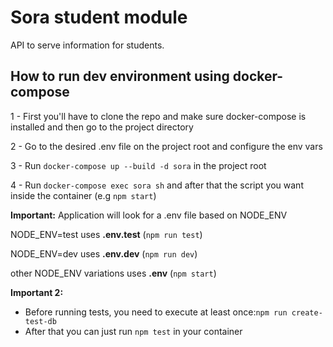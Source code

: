 
# Sora student module

API to serve information for students.


## How to run dev environment using docker-compose

1 - First you'll have to clone the repo and make sure docker-compose is installed and then go to the project directory

2 - Go to the desired .env file on the project root and configure the env vars

3 - Run `docker-compose up --build -d sora` in the project root

4 - Run `docker-compose exec sora sh` and after that the script you want inside the container (e.g `npm start`)

**Important:**
Application will look for a .env file based on NODE_ENV

NODE_ENV=test uses **.env.test** (`npm run test`)

NODE_ENV=dev uses **.env.dev** (`npm run dev`)

other NODE_ENV variations uses **.env** (`npm start`)

**Important 2:**
- Before running tests, you need to execute at least once:`npm run create-test-db`
- After that you can just run `npm test` in your container
